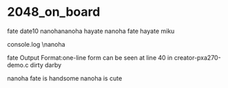 2048_on_board
=============
fate
date10
nanohananoha
hayate
nanoha fate hayate miku

console.log \nanoha

fate
Output Format:one-line form can be seen at line 40 in creator-pxa270-demo.c
dirty
darby

nanoha
fate is handsome
nanoha is cute
